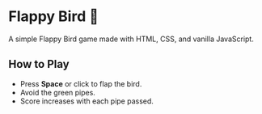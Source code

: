 # Flappy Bird 🐤

A simple Flappy Bird game made with HTML, CSS, and vanilla JavaScript.

## How to Play

- Press **Space** or click to flap the bird.
- Avoid the green pipes.
- Score increases with each pipe passed.

